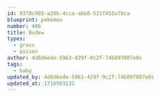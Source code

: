 ```yaml
---
id: 9378c985-a28b-4cca-abe8-521f455a7bca
blueprint: pokemon
number: 406
title: Budew
types:
  - grass
  - poison
author: 4d8d6ede-5963-429f-9c2f-74b897007e0c
tags:
  - baby
updated_by: 4d8d6ede-5963-429f-9c2f-74b897007e0c
updated_at: 1716503131
---
```

